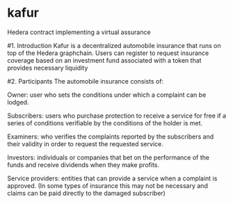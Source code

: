 # kafur
Hedera contract  implementing a virtual assurance 


 #1.  Introduction
Kafur is a decentralized automobile insurance that runs on top of the Hedera graphchain. Users can register to request insurance coverage based on an investment fund associated with a token that provides necessary liquidity

#2. Participants
The automobile insurance consists of:
 
Owner: user who sets the conditions under which a complaint can be lodged.

Subscribers: users who purchase protection to receive a service for free if a series of conditions verifiable by the conditions of the holder is met.

Examiners: who verifies the complaints reported by the subscribers and their validity in order to request the requested service.

Investors: individuals or companies that bet on the performance of the funds and receive dividends when they make profits.

Service providers: entities that can provide a service when a complaint is approved. (In some types of insurance this may not be necessary and claims can be paid directly to the damaged subscriber)
